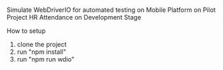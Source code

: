 # 
Simulate WebDriverIO for automated testing on Mobile Platform on Pilot Project HR Attendance on Development Stage

How to setup 

1. clone the project
2. run "npm install"
3. run "npm run wdio"
